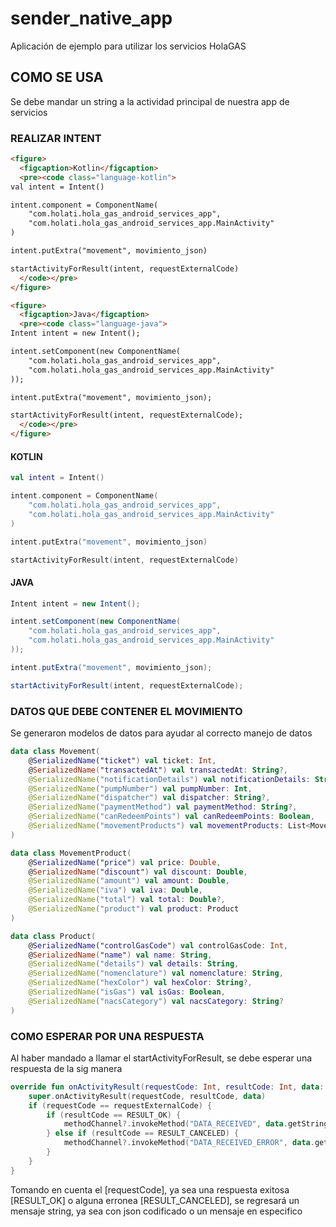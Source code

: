 <script src="https://cdnjs.cloudflare.com/ajax/libs/highlight.js/11.3.1/highlight.min.js"></script>
<link rel="stylesheet" href="https://cdnjs.cloudflare.com/ajax/libs/highlight.js/11.3.1/styles/default.min.css">

<script>
    document.addEventListener('DOMContentLoaded', (event) => {
        document.querySelectorAll('pre code').forEach((block) => {
            hljs.highlightBlock(block);
        });
    });
</script>

# sender_native_app

Aplicación de ejemplo para utilizar los servicios HolaGAS

## COMO SE USA

Se debe mandar un string a la actividad principal de nuestra app de servicios

### REALIZAR INTENT

```html
<figure>
  <figcaption>Kotlin</figcaption>
  <pre><code class="language-kotlin">
val intent = Intent()

intent.component = ComponentName(
    "com.holati.hola_gas_android_services_app",
    "com.holati.hola_gas_android_services_app.MainActivity"
)

intent.putExtra("movement", movimiento_json)

startActivityForResult(intent, requestExternalCode)
  </code></pre>
</figure>

<figure>
  <figcaption>Java</figcaption>
  <pre><code class="language-java">
Intent intent = new Intent();

intent.setComponent(new ComponentName(
    "com.holati.hola_gas_android_services_app",
    "com.holati.hola_gas_android_services_app.MainActivity"
));

intent.putExtra("movement", movimiento_json);

startActivityForResult(intent, requestExternalCode);
  </code></pre>
</figure>
```
<!-- tabs:start -->
#### **KOTLIN**
```kotlin
val intent = Intent()

intent.component = ComponentName(
    "com.holati.hola_gas_android_services_app",
    "com.holati.hola_gas_android_services_app.MainActivity"
)

intent.putExtra("movement", movimiento_json)

startActivityForResult(intent, requestExternalCode)
```
#### **JAVA**
```java
Intent intent = new Intent();

intent.setComponent(new ComponentName(
    "com.holati.hola_gas_android_services_app",
    "com.holati.hola_gas_android_services_app.MainActivity"
));

intent.putExtra("movement", movimiento_json);

startActivityForResult(intent, requestExternalCode);
```
<!-- tabs:end -->

### DATOS QUE DEBE CONTENER EL MOVIMIENTO

Se generaron modelos de datos para ayudar al correcto manejo de datos

```kotlin
data class Movement(
    @SerializedName("ticket") val ticket: Int,
    @SerializedName("transactedAt") val transactedAt: String?,
    @SerializedName("notificationDetails") val notificationDetails: String?,
    @SerializedName("pumpNumber") val pumpNumber: Int,
    @SerializedName("dispatcher") val dispatcher: String?,
    @SerializedName("paymentMethod") val paymentMethod: String?,
    @SerializedName("canRedeemPoints") val canRedeemPoints: Boolean,
    @SerializedName("movementProducts") val movementProducts: List<MovementProduct>
)

data class MovementProduct(
    @SerializedName("price") val price: Double,
    @SerializedName("discount") val discount: Double,
    @SerializedName("amount") val amount: Double,
    @SerializedName("iva") val iva: Double,
    @SerializedName("total") val total: Double?,
    @SerializedName("product") val product: Product
)

data class Product(
    @SerializedName("controlGasCode") val controlGasCode: Int,
    @SerializedName("name") val name: String,
    @SerializedName("details") val details: String,
    @SerializedName("nomenclature") val nomenclature: String,
    @SerializedName("hexColor") val hexColor: String?,
    @SerializedName("isGas") val isGas: Boolean,
    @SerializedName("nacsCategory") val nacsCategory: String?
)
```

### COMO ESPERAR POR UNA RESPUESTA

Al haber mandado a llamar el startActivityForResult, se debe esperar una respuesta de la sig manera

```kotlin
override fun onActivityResult(requestCode: Int, resultCode: Int, data: Intent) {
    super.onActivityResult(requestCode, resultCode, data)
    if (requestCode == requestExternalCode) {
        if (resultCode == RESULT_OK) {
            methodChannel?.invokeMethod("DATA_RECEIVED", data.getStringExtra("result"))
        } else if (resultCode == RESULT_CANCELED) {
            methodChannel?.invokeMethod("DATA_RECEIVED_ERROR", data.getStringExtra("error"))
        }
    }
}
```

Tomando en cuenta el [requestCode], ya sea una respuesta exitosa [RESULT_OK] o alguna
erronea [RESULT_CANCELED], se regresará un mensaje string, ya sea con json codificado o un mensaje
en especifico
